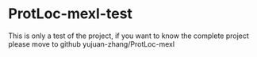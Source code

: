 # ProtLoc-mexl-test
This is only a test of the project, if you want to know the complete project please move to github yujuan-zhang/ProtLoc-mexl
